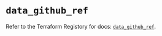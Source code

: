 # `data_github_ref`

Refer to the Terraform Registory for docs: [`data_github_ref`](https://www.terraform.io/docs/providers/github/d/ref).
